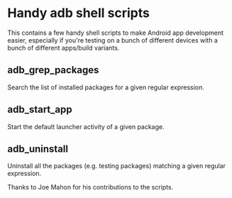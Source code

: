 Handy adb shell scripts
=======================

This contains a few handy shell scripts to make Android app development easier,
especially if you're testing on a bunch of different devices with a bunch of
different apps/build variants.

adb_grep_packages
-----------------

Search the list of installed packages for a given regular expression.

adb_start_app
-------------

Start the default launcher activity of a given package.

adb_uninstall
-------------

Uninstall all the packages (e.g. testing packages) matching a given regular
expression.

Thanks to Joe Mahon for his contributions to the scripts.
